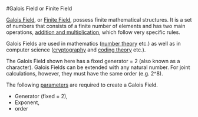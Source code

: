 #Galois Field or Finite Field

[Galois Field](https://en.wikipedia.org/wiki/Finite_field), or [Finite Field](https://en.wikipedia.org/wiki/Finite_field), possess finite mathematical structures. It is a set of numbers that consists of a finite number of elements and has two main operations, [addition and multiplication](https://en.wikipedia.org/wiki/Finite_field_arithmetic), which follow very specific rules.

Galois Fields are used in mathematics ([number theory](https://en.wikipedia.org/wiki/Number_theory) etc.) as well as in computer science ([cryptography](https://en.wikipedia.org/wiki/Cryptography) and [coding theory](https://en.wikipedia.org/wiki/Coding_theory) etc.). 

The Galois Field shown here has a fixed generator = 2 (also known as a character). Galois Fields can be extended with any natural number. For joint calculations, however, they must have the same order (e.g. 2^8).

The following [parameters](https://en.wikipedia.org/wiki/Finite_field_arithmetic) are required to create a Galois Field.
- Generator (fixed = 2),  
- Exponent,
- order
